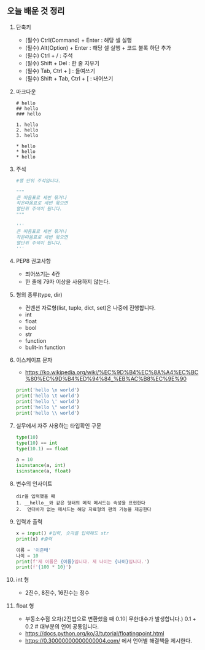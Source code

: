 ## 오늘 배운 것 정리
1. 단축키
    * (필수) Ctrl(Command) + Enter : 해당 셀 실행
    * (필수) Alt(Option) + Enter : 해당 셀 실행 + 코드 불록 하단 추가
    * (필수) Ctrl + / : 주석
    * (필수) Shift + Del : 한 줄 지우기
    * (필수) Tab, Ctrl + ] : 들여쓰기
    * (필수) Shift + Tab, Ctrl + [ : 내어쓰기

2. 마크다운
    ```
    # hello
    ## hello
    ### hello

    1. hello
    2. hello
    3. hello

    * hello
    * hello
    * hello
    ```

3. 주석

    ```python
    #행 단위 주석입니다.

    """
    큰 따옴표로 세번 묶거나
    작은따옴표로 세번 묶으면
    열단위 주석이 됩니다.
    """

    '''
    큰 따옴표로 세번 묶거나
    작은따옴표로 세번 묶으면
    열단위 주석이 됩니다.
    '''
    ```

4. PEP8 권고사항
    * 띄어쓰기는 4칸
    * 한 줄에 79자 이상을 사용하지 않는다.

5. 형의 종류(type, dir)
    * 컨벤션 자료형(list, tuple, dict, set)은 나중에 진행합니다.
    * int
    * float
    * bool
    * str
    * function
    * bulit-in function

6. 이스케이프 문자
    * https://ko.wikipedia.org/wiki/%EC%9D%B4%EC%8A%A4%EC%BC%80%EC%9D%B4%ED%94%84_%EB%AC%B8%EC%9E%90
    ```python
    print('hello \n world')
    print('hello \t world')
    print('hello \' world')
    print('hello \" world')
    print('hello \\ world')
    ```

7. 실무에서 자주 사용하는 타입확인 구문
    ```python
    type(10)
    type(10) == int
    type(10.1) == float

    a = 10
    isinstance(a, int)
    isinstance(a, float)
    ```

8. 변수의 인사이트
    ```
    dir을 입력했을 때
    1. __hello__와 같은 형태의 메직 메서드는 속성을 표현한다
    2.  언더바가 없는 메서드는 해당 자료형의 편의 기능을 제공한다
    ```

9. 입력과 출력
    ```python
    x = input() #입력, 숫자를 입력해도 str
    print(x) #출력

    이름 = '이준태'
    나이 = 10
    print(f'제 이름은 {이름}입니다. 제 나이는 {나이}입니다.')
    print(f'{100 * 10}')
    ```


10. int 형
    * 2진수, 8진수, 16진수는 정수


11. float 형
    * 부동소수점 오차(2진법으로 변환했을 때 0.1이 무한대수가 발생합니다.)
    0.1 + 0.2 # 대부분의 언어 공통입니다.
    * https://docs.python.org/ko/3/tutorial/floatingpoint.html
    * https://0.30000000000000004.com/ 에서 언어별 해결책을 제시한다.
